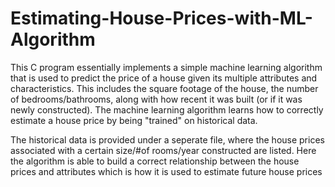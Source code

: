 # Estimating-House-Prices-with-ML-Algorithm

This C program essentially implements a simple machine learning algorithm that is used to predict the price of a house given its multiple attributes and characteristics. This includes the square footage of the house, the number of bedrooms/bathrooms, along with how recent it was built (or if it was newly constructed). The machine learning algorithm learns how to correctly estimate a house price by being "trained" on historical data. 

The historical data is provided under a seperate file, where the house prices associated with a certain size/#of rooms/year constructed are listed. Here the algorithm is able to build a correct relationship between the house prices and attributes which is how it is used to estimate future house prices
